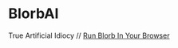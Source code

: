 # BlorbAI

True Artificial Idiocy // [Run Blorb In Your Browser](https://sevenducks.github.io/BlorbAI/)
